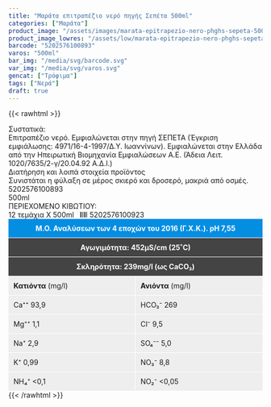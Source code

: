 ```yaml
---
title: "Μαράτα επιτραπέζιο νερό πηγής Σεπέτα 500ml"
categories: ["Μαράτα"]
product_image: "/assets/images/marata-epitrapezio-nero-phghs-sepeta-500ml.jpg"
product_image_lowres: "/assets/low/marata-epitrapezio-nero-phghs-sepeta-500ml.jpg"
barcode: "5202576100893"
varos: "500ml"
bar_img: "/media/svg/barcode.svg"
var_img: "/media/svg/varos.svg"
gencat: ["Τρόφιμα"]
tags: ["Νερά"]
draft: true
---
```

{{< rawhtml >}}

<div class="sload255"><div class="product"><div id="sistatika">Συστατικά:</div><div class="alltext">Επιτραπέζιο νερό. Εμφιαλώνεται στην πηγή ΣΕΠΕΤΑ (Έγκριση εμφιάλωσης: 4971/16-4-1997/Δ.Υ. Ιωαννίνων). Εμφιαλώνεται στην Ελλάδα από την Ηπειρωτική Βιομηχανία Εμφιαλώσεων Α.Ε. (Άδεια Λειτ. 1020/7635/2-γ/20.04.92 Α.Δ.Ι.)</div><div id="loipa">Διατήρηση και λοιπά στοιχεία προϊόντος</div><div class="alltext">Συνιστάται η φύλαξη σε μέρος σκιερό και δροσερό, μακριά από οσμές.</div><div id="barcode"><div id="barimage1"></div><span id="bartext">5202576100893</span></div><div id="varos"><div id="varosimage1"></div><span id="varostext">500ml</span></div><div id="kivotio">ΠΕΡΙΕΧΟΜΕΝΟ ΚΙΒΩΤΙΟΥ:<br>12 τεμάχια Χ 500ml <span style="font-weight:400">&nbsp;&nbsp;<b>I</b>I<b>I</b>I 5202576100923</span></div><div style="background:#048ee2;color:#fff;padding:10px;text-align:center;border-bottom:1px solid #fff"><b>Μ.Ο. Αναλύσεων των 4 εποχών του 2016 (Γ.X.K.). pH 7,55</b></div><div style="background:#444;color:#fff;padding:10px;text-align:center;border-bottom:1px solid #fff"><b>Αγωγιμότητα: 452μS/cm (25˚C)</b></div><div style="background:#444;color:#fff;padding:10px;text-align:center"><b>Σκληρότητα: 239mg/l (ως CaCO₃)</b></div><div id="list1"><div id="list1in"><b>Κατιόντα</b> (mg/l)</div><div id="list1in">Ca⁺⁺ 93,9</div><div id="list1in">Mg⁺⁺ 1,1</div><div id="list1in">Na⁺ 2,9</div><div id="list1in">K⁺ 0,99</div><div id="list1in">NH₄⁺ &lt;0,1</div></div><div id="list2"><div id="list1in"><b>Ανιόντα</b> (mg/l)</div><div id="list1in">HCO₃⁻ 269</div><div id="list1in">Cl⁻ 9,5</div><div id="list1in">SO₄⁻⁻ 5,0</div><div id="list1in">NO₃⁻ 8,8</div><div id="list1in">NO₂⁻ &lt;0,05</div></div><style>#list1{width:50%;float:left;border-right:1px solid #fff;box-sizing:border-box}#list2{width:50%;float:right}#list1in{padding:10px;background:#eee;border-top:1px solid #fff}</style><br><div class="pimg"></div></div></div>
{{< /rawhtml >}}


